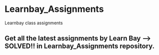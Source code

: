 # Learnbay_Assignments
Learnbay class assignments
## Get all the latest assignments by Learn Bay --> SOLVED!! in Learnbay_Assignments repository.
